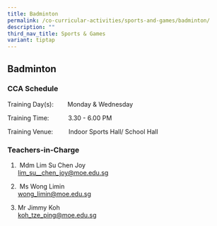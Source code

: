 ```yaml
---
title: Badminton
permalink: /co-curricular-activities/sports-and-games/badminton/
description: ""
third_nav_title: Sports & Games
variant: tiptap
---
```

<h2>Badminton</h2>
<h3>CCA Schedule</h3>
<p>Training Day(s):&nbsp; &nbsp; &nbsp; &nbsp; Monday &amp; Wednesday</p>
<p>Training Time:&nbsp; &nbsp; &nbsp; &nbsp; &nbsp; &nbsp;3.30 - 6.00 PM</p>
<p>Training Venue:&nbsp; &nbsp; &nbsp; &nbsp; &nbsp;Indoor Sports Hall/ School
Hall</p>
<h3>Teachers-in-Charge</h3>
<ol data-tight="true" class="tight">
<li>
<p>&nbsp;Mdm Lim Su Chen Joy
<br><a href="mailto:lim_su_chen_joy@moe.edu.sg" rel="noopener noreferrer nofollow" target="_blank">lim_su__chen_joy@moe.edu.sg</a>
</p>
</li>
<li>
<p>&nbsp;Ms Wong Limin
<br><a href="mailto:wong_limin@moe.edu.sg" rel="noopener noreferrer nofollow" target="_blank">wong_limin@moe.edu.sg</a>
</p>
</li>
<li>
<p>Mr Jimmy Koh
<br><a href="mailto:koh_tze_ping@moe.edu.sg" rel="noopener noreferrer nofollow" target="_blank">koh_tze_ping@moe.edu.sg</a>
</p>
</li>
</ol>
<h3></h3>
<p></p>